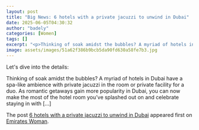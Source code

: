 ```yaml
---
layout: post
title: "Big News: 6 hotels with a private jacuzzi to unwind in Dubai"
date: 2025-06-05T04:30:32
author: "badely"
categories: [Women]
tags: []
excerpt: "<p>Thinking of soak amidst the bubbles? A myriad of hotels in Dubai have a spa-like ambience with private jacuzzi in the room or private facility for "
image: assets/images/51a62f386b9bcb5da90fd630a58fe7b3.jpg
---
```


Let's dive into the details: <p>Thinking of soak amidst the bubbles? A myriad of hotels in Dubai have a spa-like ambience with private jacuzzi in the room or private facility for a duo. As romantic getaways gain more popularity in Dubai, you can now make the most of the hotel room you&#8217;ve splashed out on and celebrate staying in with [&#8230;]</p>
<p>The post <a href="https://emirateswoman.com/6-hotels-with-a-private-jacuzzi-to-unwind-in-dubai/" rel="nofollow">6 hotels with a private jacuzzi to unwind in Dubai</a> appeared first on <a href="https://emirateswoman.com" rel="nofollow">Emirates Woman</a>.</p>

